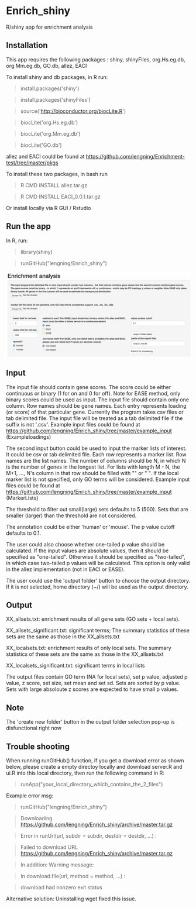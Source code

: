 # Enrich_shiny
R/shiny app for enrichment analysis

## Installation
This app requires the following packages : shiny, shinyFiles, org.Hs.eg.db, org.Mm.eg.db, GO.db, allez, EACI

To install shiny and db packages, in R run:

> install.packages('shiny')

> install.packages('shinyFiles')

> source('http://bioconductor.org/biocLite.R')

> biocLite('org.Hs.eg.db')

> biocLite('org.Mm.eg.db')

> biocLite('GO.db')

allez and EACI could be found at https://github.com/lengning/Enrichment-test/tree/master/pkgs

To install these two packages, in bash run 

> R CMD INSTALL allez.tar.gz

> R CMD INSTALL EACI_0.0.1.tar.gz

Or install locally via R GUI / Rstudio



## Run the app

In R, run:

> library(shiny)

> runGitHub("lengning/Enrich_shiny")



![screen](https://github.com/lengning/Enrich_shiny/blob/master/figs/enrich_screenshot.png)

## Input

The input file should contain gene scores. The score could be either continuous or binary (1 for on and 0 for off).
Note for EASE method, only binary scores could be used as input.
The input file should contain only one column. Row names should be gene names. Each entry represents loading (or score) 
of that particular gene.
Currently the program takes csv files or tab delimited file.
The input file will be treated as a tab delimited file if the suffix is not '.csv'.
Example input files could be found at https://github.com/lengning/Enrich_shiny/tree/master/example_input   (Exampleloadings)

The second input button could be used to input the marker lists of interest. It could be csv or tab delimited file. Each row represents a marker list. 
Row names are the list names. The number of columns should be N, in which N is the number of genes in the longest list. 
For lists with length M - N, the M+1, ..., N's column in that row should be filled with "" or " ". If the local marker list
is not specified, only GO terms will be considered. 
Example input files could be found at https://github.com/lengning/Enrich_shiny/tree/master/example_input   (MarkerLists)

The threshold to filter out small(large) sets defaults to 5 (500). Sets that are smaller (larger) than the threshold are not considered.

The annotation could be either 'human' or 'mouse'. The p value cutoff defaults to 0.1.

The user could also choose whether one-tailed p value should be calculated. If the input values are absolute values, then it should be specified as "one-tailed". Otherwise it should be specified as "two-tailed", in which case two-tailed p values will be calculated. This option is only valid in the allez implementation (not in EACI or EASE).

The user could use the 'output folder' button to choose the output directory. If it is not selected, home directory (~/) will be used
as the output directory. 

## Output

XX_allsets.txt: enrichment results of all gene sets (GO sets + local sets). 

XX_allsets_significant.txt: significant terms; The summary statistics of these sets are the same as those in the XX_allsets.txt

XX_localsets.txt: enrichment results of only local sets. The summary statistics of these sets are the same as those in the XX_allsets.txt

XX_localsets_significant.txt: significant terms in local lists


The output files contain GO term (NA for local sets), set p value, adjusted p value, z score, set size, set mean and set sd. Sets are sorted by p value. Sets with large absoloute z scores are expected to have small p values.


## Note

The 'create new folder' button in the output folder selection pop-up is disfunctional right now



## Trouble shooting
When running runGitHub() function, if you get a download error as shown below, please create a empty directoy locally and download server.R and ui.R into this local directory, then run the following command in R: 

> runApp("your_local_directory_which_contains_the_2_files")


Example error msg:

> runGitHub("lengning/Enrich_shiny")

> Downloading https://github.com/lengning/Enrich_shiny/archive/master.tar.gz

> Error in runUrl(url, subdir = subdir, destdir = destdir, ...) :

>   Failed to download URL https://github.com/lengning/Enrich_shiny/archive/master.tar.gz

> In addition: Warning message:

> In download.file(url, method = method, ...) :

>   download had nonzero exit status
  
Alternative solution: Uninstalling wget fixed this issue.
